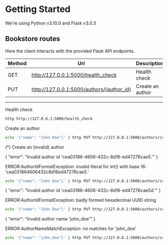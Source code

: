 # Getting Started

We're using Python v3.10.0 and Flask v3.0.3

## Bookstore routes

Here the client interacts with the provided Flask API endpoints.

| Method | Url                                       | Description      |
|--------|-------------------------------------------|------------------|
| GET    | http://127.0.0.1:5000/health_check        | Health check     |
| PUT    | http://127.0.0.1:5000/authors/{author_id} | Create an author |

---

Health check
```bash
http http://127.0.0.1:5000/health_check
```

Create an author
```bash
echo '{"name": "John Doe"}' | http PUT http://127.0.0.1:5000/authors/cea03186-4606-432c-8d16-ed47276cae5d
```

(*) Create an (invalid) author

{ "error": "Invalid author id 'cea03186-4606-432c-8d16-ed47276cae5.'" }

ERROR:AuthorIdFormatException: invalid literal for int() with base 16: 'cea031864606432c8d16ed47276cae5.'
```bash
echo '{"name": "John Doe"}' | http PUT http://127.0.0.1:5000/authors/cea03186-4606-432c-8d16-ed47276cae5.
```
{ "error": "Invalid author id 'cea03186-4606-432c-8d16-ed47276cae5d.'" }

ERROR:AuthorIdFormatException: badly formed hexadecimal UUID string
```bash
echo '{"name": "John Doe"}' | http PUT http://127.0.0.1:5000/authors/cea03186-4606-432c-8d16-ed47276cae5d.
```
{ "error": "Invalid author name 'john_doe'" }

ERROR:AuthorNameMatchException: no matches for 'john_doe'
```bash
echo '{"name": "john_doe"}' | http PUT http://127.0.0.1:5000/authors/cea03186-4606-432c-8d16-ed47276cae5d
```
